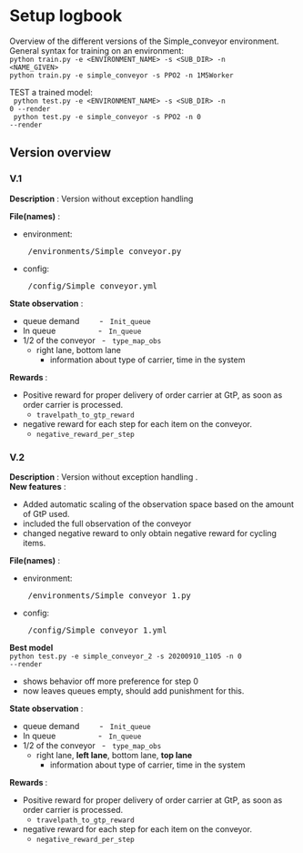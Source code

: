 # Setup logbook
Overview of the different versions of the Simple_conveyor environment. 
General syntax for training on an environment: \
<code>python train.py -e <ENVIRONMENT_NAME> -s <SUB_DIR> -n <NAME_GIVEN> </code> \
<code>python train.py -e simple_conveyor -s PPO2 -n 1M5Worker</code> 

TEST a trained model: \
<code> python test.py -e <ENVIRONMENT_NAME> -s <SUB_DIR> -n 0 --render</code> \
<code> python test.py -e simple_conveyor -s PPO2 -n 0 --render</code>
## Version overview

### V.1
<b>Description</b>            : Version without exception handling 

<b>File(names)</b>         : 
- environment: <pre> /environments/Simple_conveyor.py  </pre>
- config: <pre> /config/Simple_conveyor.yml </pre>



<b>State observation</b>   :
- queue demand &nbsp; &nbsp; &nbsp; &nbsp; - &nbsp; <code>Init_queue </code>
- In queue &nbsp; &nbsp; &nbsp; &nbsp; &nbsp; &nbsp; &nbsp; &nbsp; &nbsp; - &nbsp; <code>In_queue </code>
- 1/2 of the conveyor &nbsp; - &nbsp; <code>type_map_obs </code>
    -   right lane, bottom lane
        - information about type of carrier, time in the system

<b>Rewards </b> :
- Positive reward for proper delivery of order carrier at GtP, as soon as order carrier is processed.
    - <code>travelpath_to_gtp_reward</code>
- negative reward for each step for each item on the conveyor.
    - <code>negative_reward_per_step</code>
    
### V.2
<b>Description</b>            : Version without exception handling . \
<b>New features</b> :  
- Added automatic scaling of the observation space based on the amount of GtP used. 
- included the full observation of the conveyor
- changed negative reward to only obtain negative reward for cycling items.

<b>File(names)</b>         : 
- environment: <pre> /environments/Simple_conveyor_1.py  </pre>
- config: <pre> /config/Simple_conveyor_1.yml </pre>

<b>Best model </b> \
<code>python test.py -e simple_conveyor_2 -s 20200910_1105 -n 0 --render</code> 
- shows behavior off more preference for step 0
- now leaves queues empty, should add punishment for this.



<b>State observation</b>   :
- queue demand &nbsp; &nbsp; &nbsp; &nbsp; - &nbsp; <code>Init_queue </code>
- In queue &nbsp; &nbsp; &nbsp; &nbsp; &nbsp; &nbsp; &nbsp; &nbsp; &nbsp; - &nbsp; <code>In_queue </code>
- 1/2 of the conveyor &nbsp; - &nbsp; <code>type_map_obs </code>
    -   right lane, <b>left lane</b>, bottom lane, <b>top lane</b>
        - information about type of carrier, time in the system

<b>Rewards </b> :
- Positive reward for proper delivery of order carrier at GtP, as soon as order carrier is processed.
    - <code>travelpath_to_gtp_reward</code>
- negative reward for each step for each item on the conveyor.
    - <code>negative_reward_per_step</code>
